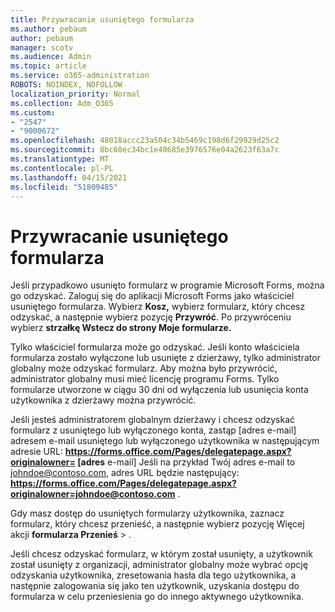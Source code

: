```yaml
---
title: Przywracanie usuniętego formularza
ms.author: pebaum
author: pebaum
manager: scotv
ms.audience: Admin
ms.topic: article
ms.service: o365-administration
ROBOTS: NOINDEX, NOFOLLOW
localization_priority: Normal
ms.collection: Adm_O365
ms.custom:
- "2547"
- "9000672"
ms.openlocfilehash: 48018accc23a504c34b5469c198d6f29929d25c2
ms.sourcegitcommit: 8bc60ec34bc1e40685e3976576e04a2623f63a7c
ms.translationtype: MT
ms.contentlocale: pl-PL
ms.lasthandoff: 04/15/2021
ms.locfileid: "51809485"
---
```

# <a name="restore-a-deleted-form"></a>Przywracanie usuniętego formularza

Jeśli przypadkowo usunięto formularz w programie Microsoft Forms, można go odzyskać. Zaloguj się do aplikacji Microsoft Forms jako właściciel usuniętego formularza. Wybierz **Kosz,** wybierz formularz, który chcesz odzyskać, a następnie wybierz pozycję **Przywróć**. Po przywróceniu wybierz **strzałkę Wstecz do strony Moje formularze.**

Tylko właściciel formularza może go odzyskać. Jeśli konto właściciela formularza zostało wyłączone lub usunięte z dzierżawy, tylko administrator globalny może odzyskać formularz. Aby można było przywrócić, administrator globalny musi mieć licencję programu Forms. Tylko formularze utworzone w ciągu 30 dni od wyłączenia lub usunięcia konta użytkownika z dzierżawy można przywrócić.

Jeśli jesteś administratorem globalnym dzierżawy i chcesz odzyskać formularz z usuniętego lub wyłączonego konta, zastąp [adres e-mail] adresem e-mail usuniętego lub wyłączonego użytkownika w następującym adresie URL: **https://forms.office.com/Pages/delegatepage.aspx?originalowner= [adres** e-mail] Jeśli na przykład Twój adres e-mail to johndoe@contoso.com, adres URL będzie następujący: **https://forms.office.com/Pages/delegatepage.aspx?originalowner=johndoe@contoso.com** . 

Gdy masz dostęp do usuniętych formularzy użytkownika, zaznacz formularz, który chcesz przenieść, a następnie wybierz pozycję Więcej akcji **formularza Przenieś**  >  .

Jeśli chcesz odzyskać formularz, w którym został usunięty, a użytkownik został usunięty z organizacji, administrator globalny może wybrać opcję odzyskania użytkownika, zresetowania hasła dla tego użytkownika, a następnie zalogowania się jako ten użytkownik, uzyskania dostępu do formularza w celu przeniesienia go do innego aktywnego użytkownika. 